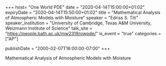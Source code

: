 +++
  host= "One World PDE"
  date = "2020-04-14T15:00:00+01:02"
  expiryDate = "2020-04-14T15:50:00+01:02"
  title = "Mathematical Analysis of Atmospheric Models with Moisture"
  speaker = "Edriss S. Titi"
  speaker_institution = "University of Cambridge, Texas A&M University, Weizmann Institute of Science"
  talk_site = "https://people.bath.ac.uk/mw2319/owpde/"
  is_event = "true"
  categories = ["AP"]

  publishDate = "2000-02-07T16:00:00-07:00"
+++

Mathematical Analysis of Atmospheric Models with Moisture